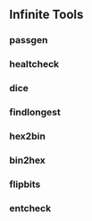 ## Infinite Tools

### passgen

### healtcheck

### dice

### findlongest

### hex2bin

### bin2hex

### flipbits

### entcheck
